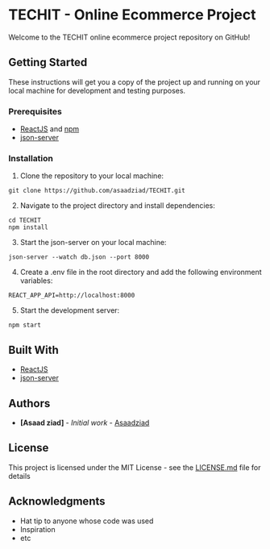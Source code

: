 # TECHIT - Online Ecommerce Project

Welcome to the TECHIT online ecommerce project repository on GitHub!

## Getting Started

These instructions will get you a copy of the project up and running on your local machine for development and testing purposes.

### Prerequisites

- [ReactJS](https://reactjs.org/) and [npm](https://www.npmjs.com/)
- [json-server](https://www.npmjs.com/package/json-server)

### Installation

1. Clone the repository to your local machine:

```
git clone https://github.com/asaadziad/TECHIT.git
```

2. Navigate to the project directory and install dependencies:

```
cd TECHIT
npm install
```

3. Start the json-server on your local machine:

```
json-server --watch db.json --port 8000
```

4. Create a .env file in the root directory and add the following environment variables:

```
REACT_APP_API=http://localhost:8000
```

5. Start the development server:

```
npm start
```

## Built With

- [ReactJS](https://reactjs.org/)
- [json-server](https://www.npmjs.com/package/json-server)

## Authors

- **[Asaad ziad]** - _Initial work_ - [Asaadziad](https://github.com/Asaadziad)

## License

This project is licensed under the MIT License - see the [LICENSE.md](LICENSE.md) file for details

## Acknowledgments

- Hat tip to anyone whose code was used
- Inspiration
- etc
